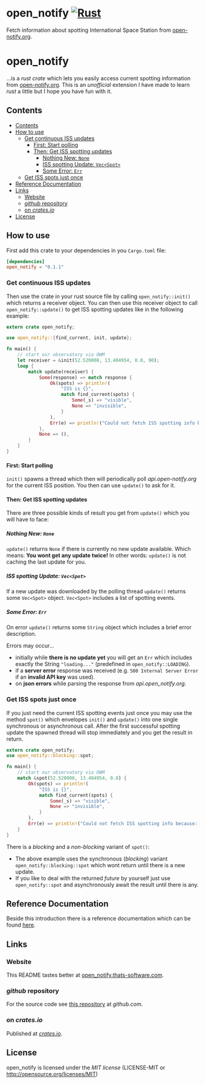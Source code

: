 # open_notify [![Rust](https://github.com/fightling/open_notify/actions/workflows/rust.yml/badge.svg)](https://github.com/fightling/open_notify/actions/workflows/rust.yml)

Fetch information about spotting International Space Station from [open-notify.org](http://open-notify.org).

# open_notify

...is a *rust crate* which lets you easily access current spotting information from [open-notify.org](https://open-notify.org/). This is an *unofficial* extension I have made to learn *rust* a little but I hope you have fun with it.

## Contents

<!-- MDTOC maxdepth:6 firsth1:2 numbering:0 flatten:0 bullets:1 updateOnSave:1 -->

- [Contents](#contents)   
- [How to use](#how-to-use)   
   - [Get continuous ISS updates](#get-continuous-iss-updates)   
      - [First: Start polling](#first-start-polling)   
      - [Then: Get ISS spotting updates](#then-get-iss-spotting-updates)   
         - [Nothing New: `None`](#nothing-new-none)   
         - [ISS spotting Update: `Vec<Spot>`](#iss-spotting-update-vecspot)   
         - [Some Error: `Err`](#some-error-err)   
   - [Get ISS spots just once](#get-iss-spots-just-once)   
- [Reference Documentation](#reference-documentation)   
- [Links](#links)   
   - [Website](#website)   
   - [*github* repository](#github-repository)   
   - [on *crates.io*](#on-cratesio)   
- [License](#license)   

<!-- /MDTOC -->

## How to use

First add this crate to your dependencies in you `Cargo.toml` file:

```toml
[dependencies]
open_notify = "0.1.1"
```

### Get continuous ISS updates

Then use the crate in your rust source file by calling `open_notify::init()` which returns a receiver object.
You can then use this receiver object to call `open_notify::update()` to get ISS spotting updates like in the following example:

```rust
extern crate open_notify;

use open_notify::{find_current, init, update};

fn main() {
    // start our observatory via OWM
    let receiver = &init(52.520008, 13.404954, 0.0, 90);
    loop {
        match update(receiver) {
            Some(response) => match response {
                Ok(spots) => println!(
                    "ISS is {}",
                    match find_current(spots) {
                        Some(_s) => "visible",
                        None => "invisible",
                    }
                ),
                Err(e) => println!("Could not fetch ISS spotting info because: {}", e),
            },
            None => (),
        }
    }
}
```

#### First: Start polling

`init()` spawns a thread which then will periodically poll *api.open-notify.org* for the current ISS position.
You then can use `update()` to ask for it.

#### Then: Get ISS spotting updates

There are three possible kinds of result you get from `update()` which you will have to face:

##### Nothing New: `None`

`update()` returns `None` if there is currently no new update available.
Which means: **You wont get any update twice!**
In other words: `update()` is not caching the last update for you.

##### ISS spotting Update: `Vec<Spot>`

If a new update was downloaded by the polling thread `update()` returns some `Vec<Spot>` object.
`Vec<Spot>` includes a list of spotting events.

##### Some Error: `Err`
On error `update()` returns some `String` object which includes a brief error description.

Errors may occur...
- initially while **there is no update yet** you will get an `Err` which includes exactly the String `"loading..."` (predefined in `open_notify::LOADING`).
- if a **server error** response was received (e.g. `500 Internal Server Error` if an **invalid API key** was used).
- on **json errors** while parsing the response from *api.open_notify.org*.

### Get ISS spots just once

If you just need the current ISS spotting events just once you may use the method `spot()` which envelopes `init()` and `update()` into one single synchronous or asynchronous call.
After the first successful spotting update the spawned thread will stop immediately and you get the result in return.

```rust
extern crate open_notify;
use open_notify::blocking::spot;

fn main() {
    // start our observatory via OWM
    match &spot(52.520008, 13.404954, 0.0) {
        Ok(spots) => println!(
            "ISS is {}",
            match find_current(spots) {
                Some(_s) => "visible",
                None => "invisible",
            }
        ),
        Err(e) => println!("Could not fetch ISS spotting info because: {}", e),
    }
}
```

There is a *blocking* and a *non-blocking* variant of `spot()`:

- The above example uses the synchronous (*blocking*) variant `open_notify::blocking::spot` which wont return until there is a new update.
- If you like to deal with the returned *future* by yourself just use `open_notify::spot` and asynchronously await the result until there is any.

## Reference Documentation

Beside this introduction there is a reference documentation which can be found [here](https://docs.rs/open_notify).

## Links

### Website

This README tastes better at [open_notify.thats-software.com](https://open_notify.thats-software.com).

### *github* repository

For the source code see [this repository](https://github.com/fightling/open_notify) at *github.com*.

### on *crates.io*

Published at [*crates.io*](https://crates.io/crates/open_notify).

## License

open_notify is licensed under the *MIT license* (LICENSE-MIT or http://opensource.org/licenses/MIT)

